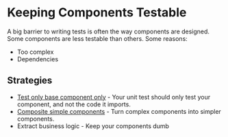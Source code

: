 # Keeping Components Testable
A big barrier to writing tests is often the way components are designed. Some components are less testable than others. Some reasons:

* Too complex
* Dependencies

## Strategies
* [Test only base component only](./baseComponent.md) - Your unit test should only test your component, and not the code it imports.
* [Composite simple components](./composite.md) - Turn complex components into simpler components.
* Extract business logic - Keep your components dumb